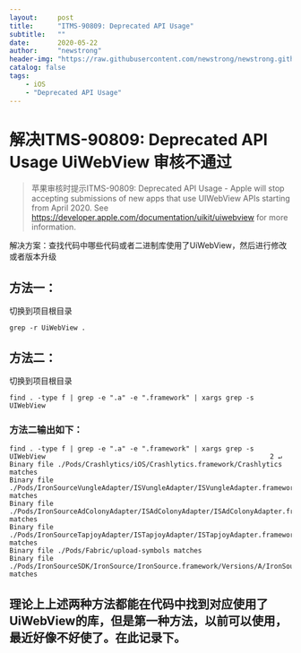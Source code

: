 ```yaml
---
layout:     post
title:      "ITMS-90809: Deprecated API Usage"
subtitle:   ""
date:       2020-05-22
author:     "newstrong"
header-img: "https://raw.githubusercontent.com/newstrong/newstrong.github.io/master/img/bg_iphone_feature.png"
catalog: false
tags:
    - iOS
    - "Deprecated API Usage"
---
```


# 解决ITMS-90809: Deprecated API Usage UiWebView 审核不通过

> 苹果审核时提示ITMS-90809: Deprecated API Usage - Apple will stop accepting submissions of new apps that use UIWebView APIs starting from April 2020. See https://developer.apple.com/documentation/uikit/uiwebview for more information.

解决方案：查找代码中哪些代码或者二进制库使用了UiWebView，然后进行修改或者版本升级

## 方法一：

切换到项目根目录

~~~shell
grep -r UiWebView .
~~~

## 方法二：

切换到项目根目录

~~~shell
find . -type f | grep -e ".a" -e ".framework" | xargs grep -s UIWebView
~~~

### 方法二输出如下：

~~~shell
find . -type f | grep -e ".a" -e ".framework" | xargs grep -s UIWebView                                                        2 ↵
Binary file ./Pods/Crashlytics/iOS/Crashlytics.framework/Crashlytics matches
Binary file ./Pods/IronSourceVungleAdapter/ISVungleAdapter/ISVungleAdapter.framework/ISVungleAdapter matches
Binary file ./Pods/IronSourceAdColonyAdapter/ISAdColonyAdapter/ISAdColonyAdapter.framework/ISAdColonyAdapter matches
Binary file ./Pods/IronSourceTapjoyAdapter/ISTapjoyAdapter/ISTapjoyAdapter.framework/ISTapjoyAdapter matches
Binary file ./Pods/Fabric/upload-symbols matches
Binary file ./Pods/IronSourceSDK/IronSource/IronSource.framework/Versions/A/IronSource matches
~~~



## 理论上上述两种方法都能在代码中找到对应使用了UiWebView的库，但是第一种方法，以前可以使用，最近好像不好使了。在此记录下。

